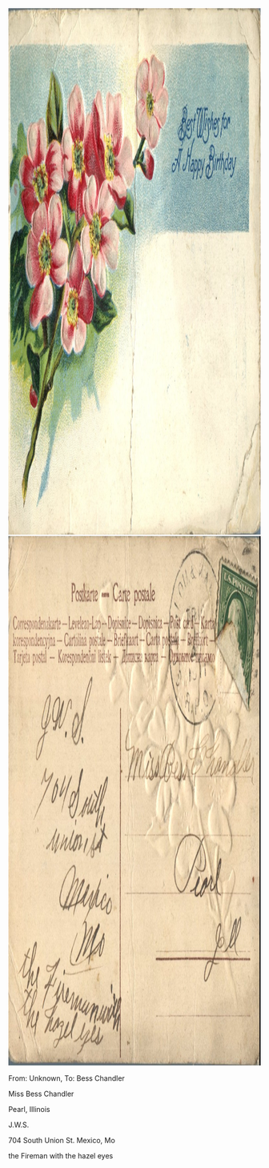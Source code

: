 <html><body><a href="/wp-content/uploads/2014/04/postcard-2014-20140425_17342435_0100.jpg"><img class="alignnone size-full wp-image-395" src="/wp-content/uploads/2014/04/postcard-2014-20140425_17342435_0100.jpg" alt="postcard-2014-20140425_17342435_0100" width="1520" height="1052"></a><a href="/wp-content/uploads/2014/04/postcard-2014-20140425_17343509_0101.jpg"><img class="alignnone size-full wp-image-394" src="/wp-content/uploads/2014/04/postcard-2014-20140425_17343509_0101.jpg" alt="postcard-2014-20140425_17343509_0101" width="1558" height="1058">

</a>



From: Unknown, To: Bess Chandler



Miss Bess Chandler

Pearl, Illinois



J.W.S.

704 South Union St. Mexico, Mo

the Fireman with the hazel eyes</body></html>